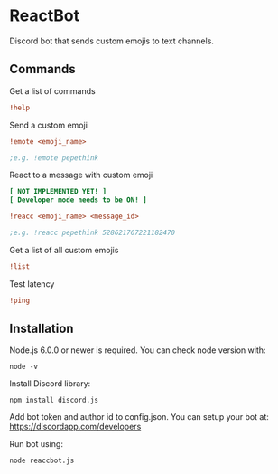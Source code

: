 # ReactBot
Discord bot that sends custom emojis to text channels. 

## Commands

Get a list of commands
```ini
!help
```

Send a custom emoji
```ini
!emote <emoji_name>

;e.g. !emote pepethink
```

React to a message with custom emoji
```ini
[ NOT IMPLEMENTED YET! ]
[ Developer mode needs to be ON! ]

!reacc <emoji_name> <message_id>

;e.g. !reacc pepethink 528621767221182470
```

Get a list of all custom emojis
```ini
!list
```

Test latency
```ini
!ping
```

## Installation

Node.js 6.0.0 or newer is required.
You can check node version with:
```
node -v
```

Install Discord library:
```
npm install discord.js
```

Add bot token and author id to config.json.
You can setup your bot at: https://discordapp.com/developers

Run bot using:
```
node reaccbot.js
```
